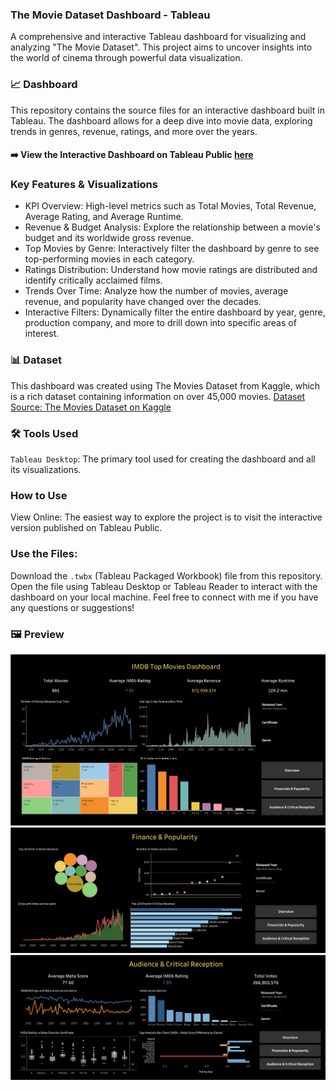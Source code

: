 ### The Movie Dataset Dashboard - Tableau
A comprehensive and interactive Tableau dashboard for visualizing and analyzing "The Movie Dataset". This project aims to uncover insights into the world of cinema through powerful data visualization.

### 📈 Dashboard
This repository contains the source files for an interactive dashboard built in Tableau. 
The dashboard allows for a deep dive into movie data, exploring trends in genres, revenue, ratings, and more over the years.

#### ➡️ View the Interactive Dashboard on Tableau Public [here](https://public.tableau.com/app/profile/musab.shaikh/viz/Book2_17585355906100/Overview?publish=yes)

### Key Features & Visualizations
- KPI Overview: High-level metrics such as Total Movies, Total Revenue, Average Rating, and Average Runtime.
- Revenue & Budget Analysis: Explore the relationship between a movie's budget and its worldwide gross revenue.
- Top Movies by Genre: Interactively filter the dashboard by genre to see top-performing movies in each category.
- Ratings Distribution: Understand how movie ratings are distributed and identify critically acclaimed films.
- Trends Over Time: Analyze how the number of movies, average revenue, and popularity have changed over the decades.
- Interactive Filters: Dynamically filter the entire dashboard by year, genre, production company, and more to drill down into specific areas of interest.

### 📊 Dataset
This dashboard was created using The Movies Dataset from Kaggle, which is a rich dataset containing information on over 45,000 movies.
[Dataset Source: The Movies Dataset on Kaggle](https://www.kaggle.com/datasets/omarhanyy/imdb-top-1000)

### 🛠️ Tools Used
`Tableau Desktop`: The primary tool used for creating the dashboard and all its visualizations.

### How to Use
View Online: The easiest way to explore the project is to visit the interactive version published on Tableau Public.

### Use the Files:

Download the `.twbx` (Tableau Packaged Workbook) file from this repository.
Open the file using Tableau Desktop or Tableau Reader to interact with the dashboard on your local machine.
Feel free to connect with me if you have any questions or suggestions!

### 🖼️ Preview
<img src="Overview.png">
<img src="Financial  & Populairty.png">
<img src="Audience & Critical Reception.png">
